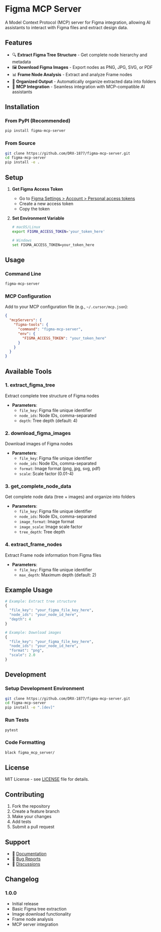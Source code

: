 # Figma MCP Server

A Model Context Protocol (MCP) server for Figma integration, allowing AI assistants to interact with Figma files and extract design data.

## Features

- 🔍 **Extract Figma Tree Structure** - Get complete node hierarchy and metadata
- 🖼️ **Download Figma Images** - Export nodes as PNG, JPG, SVG, or PDF
- 📊 **Frame Node Analysis** - Extract and analyze Frame nodes
- 📁 **Organized Output** - Automatically organize extracted data into folders
- 🔧 **MCP Integration** - Seamless integration with MCP-compatible AI assistants

## Installation

### From PyPI (Recommended)

```bash
pip install figma-mcp-server
```

### From Source

```bash
git clone https://github.com/DRX-1877/figma-mcp-server.git
cd figma-mcp-server
pip install -e .
```

## Setup

1. **Get Figma Access Token**
   - Go to [Figma Settings > Account > Personal access tokens](https://www.figma.com/settings)
   - Create a new access token
   - Copy the token

2. **Set Environment Variable**
   ```bash
   # macOS/Linux
   export FIGMA_ACCESS_TOKEN='your_token_here'
   
   # Windows
   set FIGMA_ACCESS_TOKEN=your_token_here
   ```

## Usage

### Command Line

```bash
figma-mcp-server
```

### MCP Configuration

Add to your MCP configuration file (e.g., `~/.cursor/mcp.json`):

```json
{
  "mcpServers": {
    "figma-tools": {
      "command": "figma-mcp-server",
      "env": {
        "FIGMA_ACCESS_TOKEN": "your_token_here"
      }
    }
  }
}
```

## Available Tools

### 1. extract_figma_tree
Extract complete tree structure of Figma nodes
- **Parameters**:
  - `file_key`: Figma file unique identifier
  - `node_ids`: Node IDs, comma-separated
  - `depth`: Tree depth (default: 4)

### 2. download_figma_images
Download images of Figma nodes
- **Parameters**:
  - `file_key`: Figma file unique identifier
  - `node_ids`: Node IDs, comma-separated
  - `format`: Image format (png, jpg, svg, pdf)
  - `scale`: Scale factor (0.01-4)

### 3. get_complete_node_data
Get complete node data (tree + images) and organize into folders
- **Parameters**:
  - `file_key`: Figma file unique identifier
  - `node_ids`: Node IDs, comma-separated
  - `image_format`: Image format
  - `image_scale`: Image scale factor
  - `tree_depth`: Tree depth

### 4. extract_frame_nodes
Extract Frame node information from Figma files
- **Parameters**:
  - `file_key`: Figma file unique identifier
  - `max_depth`: Maximum depth (default: 2)

## Example Usage

```python
# Example: Extract tree structure
{
  "file_key": "your_figma_file_key_here",
  "node_ids": "your_node_id_here",
  "depth": 4
}

# Example: Download images
{
  "file_key": "your_figma_file_key_here",
  "node_ids": "your_node_id_here",
  "format": "png",
  "scale": 2.0
}
```

## Development

### Setup Development Environment

```bash
git clone https://github.com/DRX-1877/figma-mcp-server.git
cd figma-mcp-server
pip install -e ".[dev]"
```

### Run Tests

```bash
pytest
```

### Code Formatting

```bash
black figma_mcp_server/
```

## License

MIT License - see [LICENSE](LICENSE) file for details.

## Contributing

1. Fork the repository
2. Create a feature branch
3. Make your changes
4. Add tests
5. Submit a pull request

## Support

- 📖 [Documentation](https://github.com/DRX-1877/figma-mcp-server#readme)
- 🐛 [Bug Reports](https://github.com/DRX-1877/figma-mcp-server/issues)
- 💬 [Discussions](https://github.com/DRX-1877/figma-mcp-server/discussions)

## Changelog

### 1.0.0
- Initial release
- Basic Figma tree extraction
- Image download functionality
- Frame node analysis
- MCP server integration

